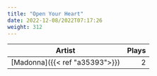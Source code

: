 ```yaml
---
title: "Open Your Heart"
date: 2022-12-08/2022T07:17:26
weight: 312
---
```




 Artist | Plays 
----- | -----:
[Madonna]({{< ref "a35393">}}) | 2
